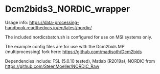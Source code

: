 # Dcm2bids3_NORDIC_wrapper

Usage info: https://data-processing-handbook.readthedocs.io/en/latest/nordic/

The included nordicsbatch.sh is configured for use on MSI systems only.

The example config files are for use with the Dcm2bids MP (multiprocessing) fork here: https://github.com/madisoth/Dcm2bids

Dependencies include: FSL (5.0.10 tested), Matlab (R2019a), NORDIC from https://github.com/SteenMoeller/NORDIC_Raw
